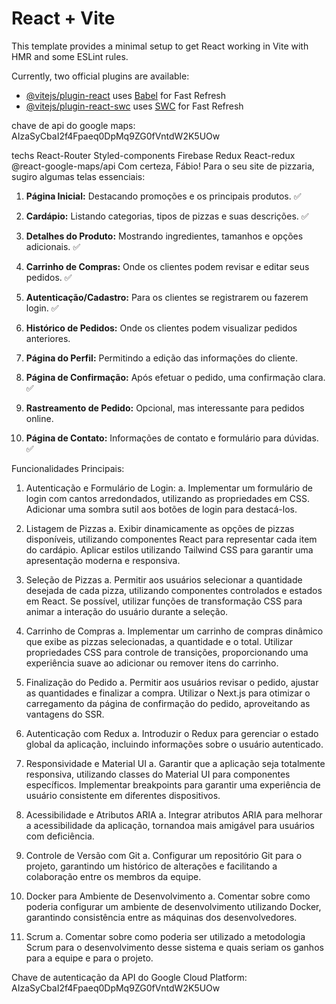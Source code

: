 # React + Vite

This template provides a minimal setup to get React working in Vite with HMR and some ESLint rules.

Currently, two official plugins are available:

- [@vitejs/plugin-react](https://github.com/vitejs/vite-plugin-react/blob/main/packages/plugin-react/README.md) uses [Babel](https://babeljs.io/) for Fast Refresh
- [@vitejs/plugin-react-swc](https://github.com/vitejs/vite-plugin-react-swc) uses [SWC](https://swc.rs/) for Fast Refresh

chave de api do google maps: AIzaSyCbaI2f4Fpaeq0DpMq9ZG0fVntdW2K5UOw

techs
    React-Router
    Styled-components
    Firebase
    Redux 
    React-redux
    @react-google-maps/api
Com certeza, Fábio! Para o seu site de pizzaria, sugiro algumas telas essenciais:

1. **Página Inicial:** Destacando promoções e os principais produtos. ✅
2. **Cardápio:** Listando categorias, tipos de pizzas e suas descrições. ✅
3. **Detalhes do Produto:** Mostrando ingredientes, tamanhos e opções adicionais. ✅

4. **Carrinho de Compras:** Onde os clientes podem revisar e editar seus pedidos. ✅
5. **Autenticação/Cadastro:** Para os clientes se registrarem ou fazerem login. ✅
6. **Histórico de Pedidos:** Onde os clientes podem visualizar pedidos anteriores.
7. **Página do Perfil:** Permitindo a edição das informações do cliente.
8. **Página de Confirmação:** Após efetuar o pedido, uma confirmação clara. ✅
9. **Rastreamento de Pedido:** Opcional, mas interessante para pedidos online.
10. **Página de Contato:** Informações de contato e formulário para dúvidas. ✅


Funcionalidades Principais:

1. Autenticação e Formulário de Login: a. Implementar um formulário de login com cantos arredondados, utilizando as propriedades em CSS. Adicionar uma sombra sutil aos botões de login para destacá-los.

2. Listagem de Pizzas a. Exibir dinamicamente as opções de pizzas disponíveis, utilizando componentes React para representar cada item do cardápio. Aplicar estilos utilizando Tailwind CSS para garantir uma apresentação moderna e responsiva.

3. Seleção de Pizzas a. Permitir aos usuários selecionar a quantidade desejada de cada pizza, utilizando componentes controlados e estados em React. Se possível, utilizar funções de transformação CSS para animar a interação do usuário durante a seleção.

4. Carrinho de Compras a. Implementar um carrinho de compras dinâmico que exibe as pizzas selecionadas, a quantidade e o total. Utilizar propriedades CSS para controle de transições, proporcionando uma experiência suave ao adicionar ou remover itens do carrinho.

5. Finalização do Pedido a. Permitir aos usuários revisar o pedido, ajustar as quantidades e finalizar a compra. Utilizar o Next.js para otimizar o carregamento da página de confirmação do pedido, aproveitando as vantagens do SSR.

6. Autenticação com Redux a. Introduzir o Redux para gerenciar o estado global da aplicação, incluindo informações sobre o usuário autenticado.

7. Responsividade e Material UI a. Garantir que a aplicação seja totalmente responsiva, utilizando classes do Material UI para componentes específicos. Implementar breakpoints para garantir uma experiência de usuário consistente em diferentes dispositivos.

8. Acessibilidade e Atributos ARIA a. Integrar atributos ARIA para melhorar a acessibilidade da aplicação, tornandoa mais amigável para usuários com deficiência.

9. Controle de Versão com Git a. Configurar um repositório Git para o projeto, garantindo um histórico de alterações e facilitando a colaboração entre os membros da equipe.

10. Docker para Ambiente de Desenvolvimento a. Comentar sobre como poderia configurar um ambiente de desenvolvimento utilizando Docker, garantindo consistência entre as máquinas dos desenvolvedores.

11. Scrum a. Comentar sobre como poderia ser utilizado a metodologia Scrum para o desenvolvimento desse sistema e quais seriam os ganhos para a equipe e para o projeto.

Chave de autenticação da API do Google Cloud Platform: AIzaSyCbaI2f4Fpaeq0DpMq9ZG0fVntdW2K5UOw
 

<!-- const pedido = {
  idPedido: "123456",
  dataHora: new Date(),
  status: "pendente",
  cliente: {
    nome: "Fábio Santana",
    endereco: "Rua Exemplo, 123",
    telefone: "(XX) XXXX-XXXX",
    email: "exemplo@email.com"
  },
  metodoPagamento: "cartao_credito",
  totalPedido: 0, // Este valor deve ser calculado com base nos itens do pedido
  observacoes: "Sem cebola nas pizzas",
  itens: [
    {
      produtoId: selectedPizza.id,
      tipo: "pizza",
      quantidade: 1,
      precoUnitario: selectedPizza.preco,
      nomeProduto: selectedPizza.nome,
      descricao: selectedPizza.descricao,
    },
    {
      produtoId: item.id,
      tipo: "bebida",
      quantidade: 1,
      precoUnitario: item.preco,
      nomeProduto: item.nome,
    },
    // Outros itens do pedido, se houver
  ]
}; -->
